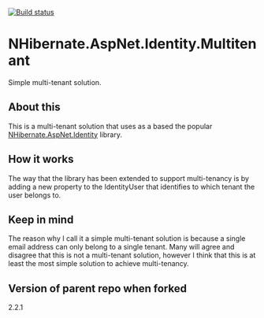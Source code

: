 
[![Build status](https://ci.appveyor.com/api/projects/status/39sf06muejwyuwc3?svg=true)](https://ci.appveyor.com/project/dags20/nhibernate-aspnet-identity-multitenant)

NHibernate.AspNet.Identity.Multitenant
=======================

Simple multi-tenant solution.

## About this ##
This is a multi-tenant solution that uses as a based the popular [NHibernate.AspNet.Identity](https://github.com/nhibernate/NHibernate.AspNet.Identity) library.

## How it works ##
The way that the library has been extended to support multi-tenancy is by adding a new property to the IdentityUser that identifies to which tenant the user belongs to.

## Keep in mind ##
The reason why I call it a simple multi-tenant solution is because a single email address can only belong to a single tenant.
Many will agree and disagree that this is not a multi-tenant solution, however I think that this is at least the most simple solution to achieve multi-tenancy.

## Version of parent repo when forked ##
2.2.1
